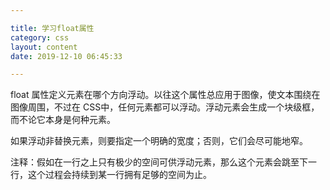 ```yaml
---

title: 学习float属性
category: css
layout: content
date: 2019-12-10 06:45:33

---
```

float 属性定义元素在哪个方向浮动。以往这个属性总应用于图像，使文本围绕在图像周围，不过在 CSS中，任何元素都可以浮动。浮动元素会生成一个块级框，而不论它本身是何种元素。

如果浮动非替换元素，则要指定一个明确的宽度；否则，它们会尽可能地窄。

注释：假如在一行之上只有极少的空间可供浮动元素，那么这个元素会跳至下一行，这个过程会持续到某一行拥有足够的空间为止。